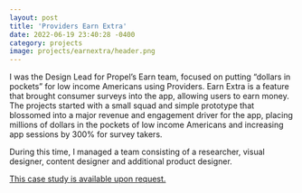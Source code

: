 ```yaml
---
layout: post
title: 'Providers Earn Extra'
date: 2022-06-19 23:40:28 -0400
category: projects
image: projects/earnextra/header.png
---
```


I was the Design Lead for Propel’s Earn team, focused on putting “dollars in pockets” for low income Americans using Providers. Earn Extra is a feature that brought consumer surveys into the app, allowing users to earn money. The projects started with a small squad and simple prototype that blossomed into a major revenue and engagement driver for the app, placing millions of dollars in the pockets of low income Americans and increasing app sessions by 300% for survey takers.

During this time, I managed a team consisting of a researcher, visual designer, content designer and additional product designer.

[This case study is available upon request.](mailto:lkpttn@gmail.com)
